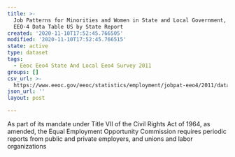 ```yaml
---
title: >-
  Job Patterns for Minorities and Women in State and Local Government, 2011
  EEO-4 Data Table US by State Report
created: '2020-11-10T17:52:45.766505'
modified: '2020-11-10T17:52:45.766515'
state: active
type: dataset
tags:
  - Eeoc Eeo4 State And Local Eeo4 Survey 2011
groups: []
csv_url: >-
  https://www.eeoc.gov/eeoc/statistics/employment/jobpat-eeo4/2011/datasets/E4_Data_table_US_by_state_2011.txt
json_url: ''
layout: post

---
```

As part of its mandate under Title VII of the Civil Rights Act of 1964, as amended, the Equal Employment Opportunity Commission requires periodic reports from public and private employers, and unions and labor organizations 
